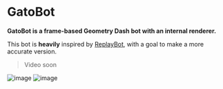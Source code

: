 # GatoBot
**GatoBot is a frame-based Geometry Dash bot with an internal renderer.**

This bot is **heavily** inspired by [ReplayBot](https://github.com/matcool/ReplayBot), with a goal to make a more accurate version.

> Video soon

![image](https://user-images.githubusercontent.com/57293929/213887369-1842a66b-067e-4d11-8d09-a4f8dda6a936.png)
![image](https://user-images.githubusercontent.com/57293929/213887317-d469f53c-ed6e-4a9b-a426-2600db0331e4.png)
